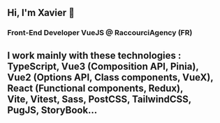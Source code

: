 
## Hi, I'm Xavier :wave:

### Front-End Developer VueJS @ RaccourciAgency (FR)

I work mainly with these technologies :
TypeScript,
Vue3 (Composition API, Pinia), <br>
Vue2 (Options API, Class components, VueX), <br>
React (Functional components, Redux), <br>
Vite, Vitest, Sass, PostCSS, TailwindCSS, <br>
PugJS, StoryBook... <br>
<br>
----
